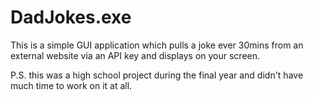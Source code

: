# DadJokes.exe

This is a simple GUI application which pulls a joke ever 30mins from an external website via an API key and displays on your screen.

P.S. this was a high school project during the final year and didn't have much time to work on it at all.
